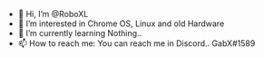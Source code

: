 - 👋 Hi, I’m @RoboXL
- 👀 I’m interested in Chrome OS, Linux and old Hardware
- 🌱 I’m currently learning Nothing..
- 📫 How to reach me: You can reach me in Discord.. GabX#1589

<!---
RoboXL/RoboXL is a ✨ special ✨ repository because its `README.md` (this file) appears on your GitHub profile.
You can click the Preview link to take a look at your changes.
--->
